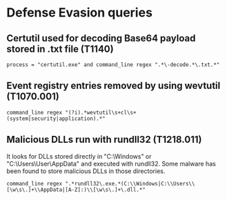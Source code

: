 # Defense Evasion queries

## Certutil used for decoding Base64 payload stored in .txt file (T1140)
```
process = "certutil.exe" and command_line regex ".*\-decode.*\.txt.*"
```

## Event registry entries removed by using wevtutil (T1070.001)
```
command_line regex "(?i).*wevtutil\s+cl\s+(system|security|application).*"
```

## Malicious DLLs run with rundll32 (T1218.011)
It looks for DLLs stored directly in "C:\Windows" or "C:\Users\User\AppData\" and executed with rundll32. Some malware has been found to store malicious DLLs in those directories.
```
command_line regex ".*rundll32\.exe.*(C:\\Windows|C:\\Users\\[\w\s\.]+\\AppData|[A-Z]:)\\[\w\s\.]+\.dll.*"
```
